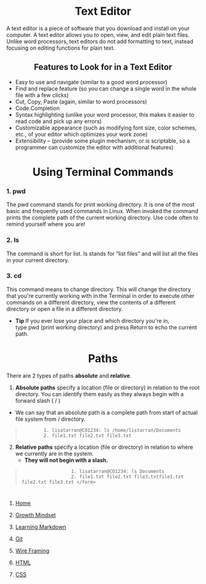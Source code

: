 # <center> <b>Text Editor </b> </center>

A text editor is a piece of software that you download and install on your computer. A text editor allows you to open, view, and edit plain text files. Unlike word processors, text editors do not add formatting to text, instead focusing on editing functions for plain text.

## <center> <b>Features to Look for in a Text Editor</b> </center>

* Easy to use and navigate (similar to a good word processor)
* Find and replace feature (so you can change a single word in the whole file with a few clicks)
* Cut, Copy, Paste (again, similar to word processors)
* Code Completion
* Syntax highlighting (unlike your word processor, this makes it easier to read code and pick up any errors)
* Customizable appearance (such as modifying font size, color schemes, etc., of your editor which optimizes your work zone)
* Extensibility – (provide some plugin mechanism, or is scriptable, so a programmer can customize the editor with additional features)

# <center> <b>Using Terminal Commands</b> </center>

### 1. **pwd**
   The pwd command stands for print working directory. It is one of the most basic and frequently used commands in Linux. When invoked the command prints the complete path of the current working directory.  Use code often to remind yourself where you are!

### 2. **ls**
The command is short for list. ls stands for “list files” and will list all the files in your current directory. 

### 3. **cd**
This command means to change directory. This will change the directory that you're currently working with in the Terminal in order to execute other commands on a different directory, view the contents of a different directory or open a file in a different directory. 
  * **Tip** If you ever lose your place and which directory you're in, type pwd (print working directory) and press Return to echo the current path.
  
# <center> <b>Paths</b> </center>

There are 2 types of paths **absolute** and **relative**. 

1. **Absolute paths** specify a location (file or directory) in relation to the root directory. You can identify them easily as they always begin with a forward slash ( / )
* We can say that an absolute path is a complete path from start of actual file system from / directory.
>             1. lisatarran@CO1234: ls /home/listarran/Documents
>             2. file1.txt file2.txt file3.txt



2. <b>Relative paths</b> specify a location (file or directory) in relation to where we currently are in the system.
   * **They will not begin with a slash.**                                      
>                       1. lisatarran@CO1234: ls Documents
>                       2. file1.txt file2.txt file3.txtfile1.txt file2.txt file3.txt </form>

#

1. [Home](https://ltarran.github.io/reading-notes)  

2. [Growth Mindset](https://ltarran.github.io/reading-notes/growthmindset)

3. [Learning Markdown](https://ltarran.github.io/reading-notes/learningmarkdowns)

4. [Git](https://ltarran.github.io/reading-notes/git)

5. [Wire Framing](https://ltarran.github.io/reading-notes/wireframing)

6. [HTML](https://ltarran.github.io/reading-notes/html)

7. [CSS](http://ltarran.github.io/reading-notes/css)
